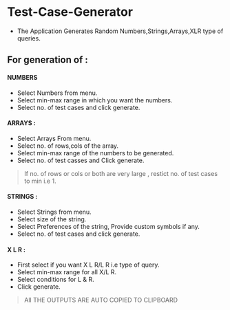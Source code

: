 # Test-Case-Generator
* The Application Generates Random Numbers,Strings,Arrays,XLR type of queries.

## For generation of :
#### NUMBERS
* Select Numbers from menu.
* Select min-max range in which you want the numbers.
* Select no. of test cases and click generate.

	
#### ARRAYS :
* Select Arrays From menu.
* Select no. of rows,cols of the array.
* Select min-max range of the numbers to be generated.
* Select no. of test casses and Click generate.
> If no. of rows or cols or both are very large , restict no. of test cases to min i.e 1.	</br>

#### STRINGS : 
* Select Strings from menu.
* Select size of the string.
*	Select Preferences of the string, Provide custom symbols if any.
* Select no. of test cases and click generate.

#### X L R : 
* First select if you want X L R/L R i.e type of query.
* Select min-max range for all X/L R.
* Select conditions for L & R.
* Click generate.

> All THE OUTPUTS ARE AUTO COPIED TO CLIPBOARD
